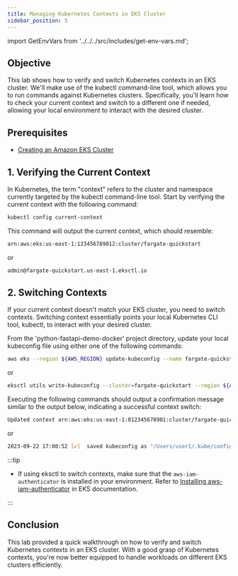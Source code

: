```yaml
---
title: Managing Kubernetes Contexts in EKS Cluster
sidebar_position: 5
---
```

import GetEnvVars from '../../../src/includes/get-env-vars.md';

## Objective
This lab shows how to verify and switch Kubernetes contexts in an EKS cluster. We'll make use of the kubectl command-line tool, which allows you to run commands against Kubernetes clusters. Specifically, you'll learn how to check your current context and switch to a different one if needed, allowing your local environment to interact with the desired cluster.

## Prerequisites

- [Creating an Amazon EKS Cluster](Create-Cluster.md)

<!--This is a shared file at src/includes/get-env-vars.md that tells users to navigate to the 'python-fastapi-demo-docker' directory where their environment variables are sourced.-->
<GetEnvVars />

## 1. Verifying the Current Context

In Kubernetes, the term "context" refers to the cluster and namespace currently targeted by the kubectl command-line tool. Start by verifying the current context with the following command:

```bash
kubectl config current-context
```

This command will output the current context, which should resemble:

```bash
arn:aws:eks:us-east-1:123456789012:cluster/fargate-quickstart
```
or
```bash
admin@fargate-quickstart.us-east-1.eksctl.io
```

## 2. Switching Contexts

If your current context doesn't match your EKS cluster, you need to switch contexts. Switching context essentially points your local Kubernetes CLI tool, kubectl, to interact with your desired cluster.

From the 'python-fastapi-demo-docker' project directory, update your local kubeconfig file using either one of the following commands:

```bash
aws eks --region ${AWS_REGION} update-kubeconfig --name fargate-quickstart
```
or
```bash
eksctl utils write-kubeconfig --cluster=fargate-quickstart --region ${AWS_REGION}
```

Executing the following commands should output a confirmation message similar to the output below, indicating a successful context switch:

```bash
Updated context arn:aws:eks:us-east-1:012345678901:cluster/fargate-quickstart in /Users/frank/.kube/config
```
or
```bash
2023-09-22 17:00:52 [✔]  saved kubeconfig as "/Users/user1/.kube/config"
```

:::tip

- If using eksctl to switch contexts, make sure that the `aws-iam-authenticator` is installed in your environment. Refer to [Installing aws-iam-authenticator](https://docs.aws.amazon.com/eks/latest/userguide/install-aws-iam-authenticator.html) in EKS documentation.

:::  

## Conclusion

This lab provided a quick walkthrough on how to verify and switch Kubernetes contexts in an EKS cluster. With a good grasp of Kubernetes contexts, you're now better equipped to handle workloads on different EKS clusters efficiently.

